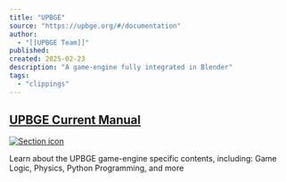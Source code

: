 ```yaml
---
title: "UPBGE"
source: "https://upbge.org/#/documentation"
author:
  - "[[UPBGE Team]]"
published:
created: 2025-02-23
description: "A game-engine fully integrated in Blender"
tags:
  - "clippings"
---
```

## [UPBGE Current Manual](https://upbge.org/docs/latest/manual/index.html)

[![Section icon](https://upbge.org/51c1a53a9292596cc3a7.png)](https://upbge.org/docs/latest/manual/index.html)

Learn about the UPBGE game-engine specific contents, including: Game Logic, Physics, Python Programming, and more
